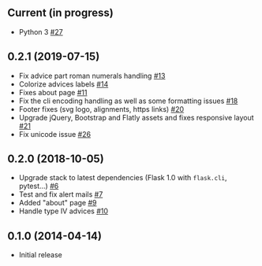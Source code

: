 ## Current (in progress)

- Python 3 [#27](https://github.com/etalab/cada.data.gouv.fr/pull/27)

## 0.2.1 (2019-07-15)

- Fix advice part roman numerals handling [#13](https://github.com/etalab/cada/pull/13)
- Colorize advices labels [#14](https://github.com/etalab/cada/pull/14)
- Fixes about page [#11](https://github.com/etalab/cada/pull/11)
- Fix the cli encoding handling as well as some formatting issues [#18](https://github.com/etalab/cada/pull/18)
- Footer fixes (svg logo, alignments, https links) [#20](https://github.com/etalab/cada/pull/20)
- Upgrade jQuery, Bootstrap and Flatly assets and fixes responsive layout [#21](https://github.com/etalab/cada/pull/21)
- Fix unicode issue [#26](https://github.com/etalab/cada.data.gouv.fr/pull/26)

## 0.2.0 (2018-10-05)

- Upgrade stack to latest dependencies (Flask 1.0 with `flask.cli`, pytest...) [#6](https://github.com/etalab/cada/pull/6)
- Test and fix alert mails [#7](https://github.com/etalab/cada/pull/7)
- Added "about" page [#9](https://github.com/etalab/cada/pull/9)
- Handle type IV advices [#10](https://github.com/etalab/cada/pull/10)

## 0.1.0 (2014-04-14)

- Initial release
